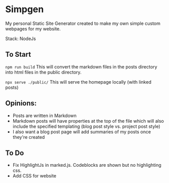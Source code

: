 # Simpgen

My personal Static Site Generator created to make my own simple custom
webpages for my website.

Stack: NodeJs 

## To Start
``` npm run build ```
This will convert the markdown files in the posts directory into html files in the public directory. 

```npx serve ./public/```
This will serve the homepage locally (with linked posts)

Opinions:
---
* Posts are written in Markdown
* Markdown posts will have properties at the top of the file which will also include the specified templating (blog post style vs. project post style)
* I also want a blog post page will add summaries of my posts once they're created 
 
To Do
--- 
 * Fix HighlightJs in marked.js. Codeblocks are shown but no highlighting css. 
 * Add CSS for website